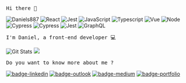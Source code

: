 <samp>Hi there 👋</samp>

<img src="https://komarev.com/ghpvc/?username=Daniels887&color=brightgreen" alt="Daniels887" /> <img src="https://img.shields.io/badge/-React%20JS-61DAFB?logo=react&logoColor=white&labelColor=61DAFB" alt="React" /> <img src="https://img.shields.io/badge/-Redux-764ABC?logo=redux&logoColor=white&labelColor=764ABC" alt="Jest" /> <img src="https://img.shields.io/badge/-JavaScript-F7DF1E?logo=javascript&logoColor=white&labelColor=F7DF1E" alt="JavaScript" /> <img src="https://img.shields.io/badge/-TypeScript-007ACC?logo=typescript&logoColor=white&labelColor=007ACC" alt="Typescript" /> <img src="https://img.shields.io/badge/-Vue%20JS-4FC08D?logo=vue.js&logoColor=white&labelColor=4FC08D" alt="Vue" /> <img src="https://img.shields.io/badge/-Node.JS-green?logo=node.js&logoColor=white&labelColor=green" alt="Node" /> <img src="https://img.shields.io/badge/-Cypress-17202C?logo=cypress&logoColor=white&labelColor=17202C" alt="Cypress" /> <img src="https://img.shields.io/badge/-Storybook-FF4785?logo=storybook&logoColor=white&labelColor=FF4785" alt="Cypress" /> <img src="https://img.shields.io/badge/-Jest-C21325?logo=jest&logoColor=white&labelColor=C21325" alt="Jest" /> <img src="https://img.shields.io/badge/-GraphQL-E10098?logo=graphql&logoColor=white&labelColor=E10098" alt="GraphQL" />

<samp>I'm Daniel, a front-end developer :computer:</samp>

<img src="https://github-readme-stats.vercel.app/api?username=Daniels887&count_private=true&show_icons=true&theme=tokyonight&hide=contribs,prs" alt="Git Stats" />

<img src="https://github-readme-stats.vercel.app/api/top-langs/?username=Daniels887&hide=Java,HTML,CSharp&layout=compact" />

<samp>Do you want to know more about me ? </samp>

  <a href="https://www.linkedin.com/in/daniel-sousa887/"><img src="https://img.shields.io/badge/LinkedIn-%230077B5.svg?&style=flat-square&logo=linkedin&logoColor=white" alt="badge-linkedin"/></a>
  <a href="mailto:daniel_sousa.p@outlook.com"><img src="https://img.shields.io/badge/-daniel_sousa.p@outlook.com-054f77?style=flat-square&logo=microsoft-outlook&logoColor=white&link=mailto:daniel_sousa.p@outlook.com/" alt="badge-outlook"/></a>
    <a href="https://medium.com/@Daniels887"><img src="https://img.shields.io/badge/Medium-12100E?&style=flat-square&logo=medium&logoColor=white" alt="badge-medium"/></a>
  <a href="http://danielsousapereira.herokuapp.com/"><img src="https://img.shields.io/badge/-portfolio-430098?style=flat-square&logo=heroku" alt="badge-portfolio"/></a>
